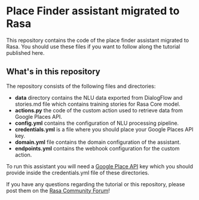 ﻿# Place Finder assistant migrated to Rasa

This repository contains the code of the place finder assistant migrated to Rasa. You should use these files if you want to follow along the tutorial published here.


## What's in this repository
The repository consists of the following files and directories:  

- **data** directory contains the NLU data exported from DialogFlow and stories.md file which contains training stories for Rasa Core model.  
- **actions.py** the code of the custom action used to retrieve data from Google Places API.
- **config.yml** contains the configuration of NLU processing pipeline.
- **credentials.yml** is a file where you should place your Google Places API key.
- **domain.yml** file contains the domain configuration of the assistant.
- **endpoints.yml** contains the webhook configuration for the custom action.

To run this assistant you will need a [Google Place API](https://developers.google.com/places/web-service/get-api-key) key which you should provide inside the credentials.yml file of these directories.

If you have any questions regarding the tutorial or this repository, please post them on the [Rasa Community Forum](https://forum.rasa.com)!
